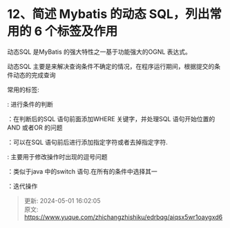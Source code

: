 # 12、简述 Mybatis 的动态 SQL，列出常用的 6 个标签及作用

动态SQL 是MyBatis 的强大特性之一基于功能强大的OGNL 表达式。

动态SQL 主要是来解决查询条件不确定的情况，在程序运行期间，根据提交的条件动态的完成查询

常用的标签:



<if> : 进行条件的判断



<where>：在<if>判断后的SQL 语句前面添加WHERE 关键字，并处理SQL 语句开始位置的AND 或者OR 的问题

<trim>：可以在SQL 语句前后进行添加指定字符或者去掉指定字符.



<set>: 主要用于修改操作时出现的逗号问题



<choose> <when> <otherwise>：类似于java 中的switch 语句.在所有的条件中选择其一

<foreach>：迭代操作



> 更新: 2024-05-01 16:02:05  
> 原文: <https://www.yuque.com/zhichangzhishiku/edrbqg/aiqsx5wr1oaygxd6>